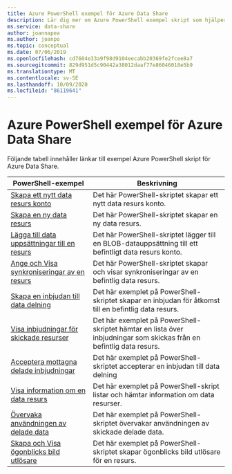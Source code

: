 ```yaml
---
title: Azure PowerShell exempel för Azure Data Share
description: Lär dig mer om Azure PowerShell exempel skript som hjälper dig att skapa och hantera data resurser i Azure Data Share.
ms.service: data-share
author: joannapea
ms.author: joanpo
ms.topic: conceptual
ms.date: 07/06/2019
ms.openlocfilehash: cd7604e33a9f98d9104eecabb20369fe2fcee8a7
ms.sourcegitcommit: 829d951d5c90442a38012daaf77e86046018e5b9
ms.translationtype: MT
ms.contentlocale: sv-SE
ms.lasthandoff: 10/09/2020
ms.locfileid: "86119641"
---
```

# <a name="azure-powershell-samples-for-azure-data-share"></a>Azure PowerShell exempel för Azure Data Share

Följande tabell innehåller länkar till exempel Azure PowerShell skript för Azure Data Share.

|PowerShell-exempel|Beskrivning|
|---|---|
|[Skapa ett nytt data resurs konto](scripts/powershell/create-new-share-account-powershell.md)| Det här PowerShell-skriptet skapar ett nytt data resurs konto. |
|[Skapa en ny data resurs](scripts/powershell/create-new-share-powershell.md)| Det här PowerShell-skriptet skapar en ny data resurs. |
|[Lägga till data uppsättningar till en resurs](scripts/powershell/add-datasets-powershell.md)| Det här PowerShell-skriptet lägger till en BLOB-datauppsättning till ett befintligt data resurs konto. |
|[Ange och Visa synkroniseringar av en resurs](scripts/powershell/set-view-synchronizations-powershell.md)| Det här PowerShell-skriptet skapar och visar synkroniseringar av en befintlig data resurs. |
|[Skapa en inbjudan till data delning](scripts/powershell/create-share-invitation-powershell.md)| Det här exemplet på PowerShell-skriptet skapar en inbjudan för åtkomst till en befintlig data resurs. |
|[Visa inbjudningar för skickade resurser](scripts/powershell/view-sent-invitations-powershell.md)| Det här exemplet på PowerShell-skriptet hämtar en lista över inbjudningar som skickas från en befintlig data resurs. |
|[Acceptera mottagna delade inbjudningar](scripts/powershell/accept-share-invitations-powershell.md)| Det här exemplet på PowerShell-skriptet accepterar en inbjudan till data delning|
|[Visa information om en data resurs](scripts/powershell/view-share-details-powershell.md)| Det här exemplet på PowerShell-skript listar och hämtar information om data resurser. |
|[Övervaka användningen av delade data](scripts/powershell/monitor-usage-powershell.md)| Det här exemplet på PowerShell-skriptet övervakar användningen av skickade delade data. |
|[Skapa och Visa ögonblicks bild utlösare](scripts/powershell/create-view-trigger-powershell.md)| Det här exemplet på PowerShell-skriptet skapar ögonblicks bild utlösare för en resurs.






